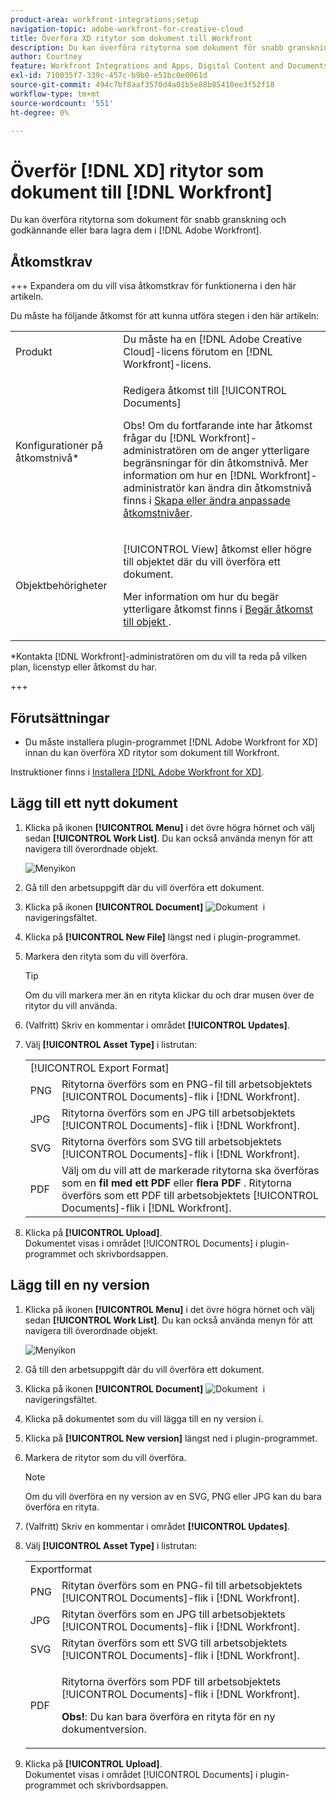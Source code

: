 ```yaml
---
product-area: workfront-integrations;setup
navigation-topic: adobe-workfront-for-creative-cloud
title: Överföra XD ritytor som dokument till Workfront
description: Du kan överföra ritytorna som dokument för snabb granskning och godkännande eller bara lagra dem i Adobe Workfront.
author: Courtney
feature: Workfront Integrations and Apps, Digital Content and Documents
exl-id: 710035f7-339c-457c-b9b0-e51bc0e0061d
source-git-commit: 494c7bf8aaf3570d4a01b5e88b85410ee3f52f18
workflow-type: tm+mt
source-wordcount: '551'
ht-degree: 0%

---
```



# Överför [!DNL XD] ritytor som dokument till [!DNL Workfront]

Du kan överföra ritytorna som dokument för snabb granskning och godkännande eller bara lagra dem i [!DNL Adobe Workfront].

## Åtkomstkrav

+++ Expandera om du vill visa åtkomstkrav för funktionerna i den här artikeln.

Du måste ha följande åtkomst för att kunna utföra stegen i den här artikeln:

<table style="table-layout:auto"> 
 <col> 
 <col> 
 <tbody> 
  <tr> 
   <!-- <td role="rowheader">[!DNL Adobe Workfront] plan*</td> 
   <td> <p>[!UICONTROL Pro] or higher</p> </td> 
  </tr> 
  <tr data-mc-conditions=""> 
   <td role="rowheader">[!DNL Adobe Workfront] license*</td> 
   <td> <p>[!UICONTROL Work] or [!UICONTROL Plan]</p> </td> 
  </tr> 
  <tr> -->
   <td role="rowheader">Produkt</td> 
   <td>Du måste ha en [!DNL Adobe Creative Cloud]-licens förutom en [!DNL Workfront]-licens.</td> 
  </tr> 
  <tr> 
   <td role="rowheader">Konfigurationer på åtkomstnivå*</td> 
   <td> <p>Redigera åtkomst till [!UICONTROL Documents]</p> <p>Obs! Om du fortfarande inte har åtkomst frågar du [!DNL Workfront]-administratören om de anger ytterligare begränsningar för din åtkomstnivå. Mer information om hur en [!DNL Workfront]-administratör kan ändra din åtkomstnivå finns i <a href="../../administration-and-setup/add-users/configure-and-grant-access/create-modify-access-levels.md" class="MCXref xref">Skapa eller ändra anpassade åtkomstnivåer</a>.</p> </td> 
  </tr> 
  <tr> 
   <td role="rowheader">Objektbehörigheter</td> 
   <td> <p>[!UICONTROL View] åtkomst eller högre till objektet där du vill överföra ett dokument.</p> <p>Mer information om hur du begär ytterligare åtkomst finns i <a href="../../workfront-basics/grant-and-request-access-to-objects/request-access.md" class="MCXref xref">Begär åtkomst till objekt </a>.</p> </td> 
  </tr> 
 </tbody> 
</table>

&#42;Kontakta [!DNL Workfront]-administratören om du vill ta reda på vilken plan, licenstyp eller åtkomst du har.

+++

## Förutsättningar

* Du måste installera plugin-programmet [!DNL Adobe Workfront for XD] innan du kan överföra XD ritytor som dokument till Workfront.

Instruktioner finns i [Installera [!DNL Adobe Workfront for XD]](/help/quicksilver/workfront-integrations-and-apps/adobe-workfront-for-creative-cloud/wf-adobe-xd-install.md).

## Lägg till ett nytt dokument

1. Klicka på ikonen **[!UICONTROL Menu]** i det övre högra hörnet och välj sedan **[!UICONTROL Work List]**. Du kan också använda menyn för att navigera till överordnade objekt.

   ![Menyikon](assets/menu-350x440.png)

1. Gå till den arbetsuppgift där du vill överföra ett dokument.
1. Klicka på ikonen **[!UICONTROL Document]** ![Dokument &#x200B;](assets/documents.png) i navigeringsfältet.

1. Klicka på **[!UICONTROL New File]** längst ned i plugin-programmet.
1. Markera den rityta som du vill överföra.

   >[!TIP]
   >
   >Om du vill markera mer än en rityta klickar du och drar musen över de ritytor du vill använda.
1. (Valfritt) Skriv en kommentar i området **[!UICONTROL Updates]**.
1. Välj **[!UICONTROL Asset Type]** i listrutan:

   <table style="table-layout:auto">
    <col>
    <col>
    <tbody>
     <tr>
      <td colspan="2" role="rowheader">[!UICONTROL Export Format]</td>
     </tr>
     <tr>
      <td role="rowheader">PNG</td>
      <td>Ritytorna överförs som en PNG-fil till arbetsobjektets [!UICONTROL Documents]-flik i [!DNL Workfront]. </td>
     </tr>
     <tr>
      <td role="rowheader">JPG</td>
      <td>Ritytorna överförs som en JPG till arbetsobjektets [!UICONTROL Documents]-flik i [!DNL Workfront]. <br></td>
     </tr>
     <tr>
      <td role="rowheader">SVG</td>
      <td>Ritytorna överförs som SVG till arbetsobjektets [!UICONTROL Documents]-flik i [!DNL Workfront]. </td>
     </tr>
     <tr>
      <td role="rowheader">PDF</td>
      <td>Välj om du vill att de markerade ritytorna ska överföras som en <strong>fil med ett PDF </strong> eller <strong>flera PDF </strong> . Ritytorna överförs som ett PDF till arbetsobjektets [!UICONTROL Documents]-flik i [!DNL Workfront].</td>
     </tr>
    </tbody>
   </table>


1. Klicka på **[!UICONTROL Upload]**.\
   Dokumentet visas i området [!UICONTROL Documents] i plugin-programmet och skrivbordsappen.

## Lägg till en ny version

1. Klicka på ikonen **[!UICONTROL Menu]** i det övre högra hörnet och välj sedan **[!UICONTROL Work List]**. Du kan också använda menyn för att navigera till överordnade objekt.

   ![Menyikon](assets/menu-350x440.png)

1. Gå till den arbetsuppgift där du vill överföra ett dokument.
1. Klicka på ikonen **[!UICONTROL Document]** ![Dokument &#x200B;](assets/documents.png) i navigeringsfältet.

1. Klicka på dokumentet som du vill lägga till en ny version i.
1. Klicka på **[!UICONTROL New version]** längst ned i plugin-programmet.
1. Markera de ritytor som du vill överföra.

   >[!NOTE]
   >
   >Om du vill överföra en ny version av en SVG, PNG eller JPG kan du bara överföra en rityta.

1. (Valfritt) Skriv en kommentar i området **[!UICONTROL Updates]**.

1. Välj **[!UICONTROL Asset Type]** i listrutan:

   <table style="table-layout:auto">
    <col>
    <col>
    <tbody>
     <tr>
      <td colspan="2" role="rowheader">Exportformat</td>
     </tr>
     <tr>
      <td role="rowheader">PNG</td>
      <td>Ritytan överförs som en PNG-fil till arbetsobjektets [!UICONTROL Documents]-flik i [!DNL Workfront]. </td>
     </tr>
     <tr>
      <td role="rowheader">JPG</td>
      <td>Ritytan överförs som en JPG till arbetsobjektets [!UICONTROL Documents]-flik i [!DNL Workfront]. <br></td>
     </tr>
     <tr>
      <td role="rowheader">SVG</td>
      <td>Ritytan överförs som ett SVG till arbetsobjektets [!UICONTROL Documents]-flik i [!DNL Workfront]. </td>
     </tr>
     <tr>
      <td role="rowheader">PDF</td>
      <td><p>Ritytorna överförs som PDF till arbetsobjektets [!UICONTROL Documents]-flik i [!DNL Workfront].</p>
      <p><strong>Obs!</strong>: Du kan bara överföra en rityta för en ny dokumentversion.</p>
      </td>
     </tr>
    </tbody>
   </table>

1. Klicka på **[!UICONTROL Upload]**.\
   Dokumentet visas i området [!UICONTROL Documents] i plugin-programmet och skrivbordsappen.
